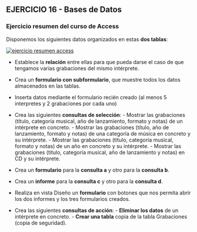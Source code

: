 ## EJERCICIO 16 - Bases de Datos
### Ejercicio resumen del curso de Access


Disponemos los siguientes datos organizados en estas **dos tablas**:

[![ejercicio resumen access](https://pruebas.teformas.com/wp-content/uploads/2012/12/18.jpg)](http://pruebas.teformas.com/wp-content/uploads/2012/12/18.jpg)

-   Establece la **relación** entre ellas para que pueda darse el caso de que tengamos varias grabaciones del mismo intérprete.
-   Crea un **formulario con subformulario**, que muestre todos los datos almacenados en las tablas.
-   Inserta datos mediante el formulario recién creado (al menos 5 interpretes y 2 grabaciones por cada uno)
-   Crea las siguientes **consultas de selección**:
           - Mostrar las grabaciones (título, categoría musical, año de lanzamiento, formato y notas) de un intérprete en concreto.
           - Mostrar las grabaciones (título, año de lanzamiento, formato y notas) de una categoría de música en concreto y su intérprete.
           - Mostrar las grabaciones (título, categoría musical, formato y notas) de un año en concreto y su intérprete.
           - Mostrar las grabaciones (título, categoría musical, año de lanzamiento y notas) en CD y su intérprete.

  
  

-   Crea un **formulario** para la **consulta a** y otro para la **consulta b**.
-   Crea un **informe** para la **consulta c** y otro para la **consulta d**.
-   Realiza en vista Diseño un **formulario** con botones que nos permita abrir los dos informes y los tres formularios creados.
-   Crea las siguientes **consultas de acción**:
        -   **Eliminar los datos** de un intérprete en concreto.
        -   **Crear una tabla** copia de la tabla Grabaciones (copia de seguridad).
